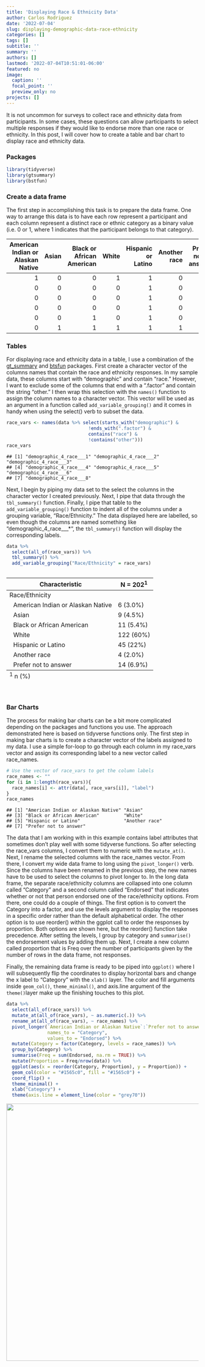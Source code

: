 ```yaml
---
title: 'Displaying Race & Ethnicity Data'
author: Carlos Rodriguez
date: '2022-07-04'
slug: displaying-demographic-data-race-ethnicity
categories: []
tags: []
subtitle: ''
summary: ''
authors: []
lastmod: '2022-07-04T10:51:01-06:00'
featured: no
image:
  caption: ''
  focal_point: ''
  preview_only: no
projects: []
---
```


It is not uncommon for surveys to collect race and ethnicity data from participants. In some cases, these questions can allow participants to select multiple responses if they would like to endorse more than one race or ethnicity. In this post, I will cover how to create a table and bar chart to display race and ethnicity data.

### Packages

``` r
library(tidyverse)
library(gtsummary)
library(bstfun)
```

### Create a data frame

The first step in accomplishing this task is to prepare the data frame. One way to arrange this data is to have each row represent a participant and each column represent a distinct race or ethnic category as a binary value (i.e. 0 or 1, where 1 indicates that the participant belongs to that category).

<table>
<thead>
<tr>
<th style="text-align:right;">
American Indian or Alaskan Native
</th>
<th style="text-align:right;">
Asian
</th>
<th style="text-align:right;">
Black or African American
</th>
<th style="text-align:right;">
White
</th>
<th style="text-align:right;">
Hispanic or Latino
</th>
<th style="text-align:right;">
Another race
</th>
<th style="text-align:right;">
Prefer not to answer
</th>
</tr>
</thead>
<tbody>
<tr>
<td style="text-align:right;">
1
</td>
<td style="text-align:right;">
0
</td>
<td style="text-align:right;">
0
</td>
<td style="text-align:right;">
1
</td>
<td style="text-align:right;">
1
</td>
<td style="text-align:right;">
0
</td>
<td style="text-align:right;">
0
</td>
</tr>
<tr>
<td style="text-align:right;">
0
</td>
<td style="text-align:right;">
0
</td>
<td style="text-align:right;">
0
</td>
<td style="text-align:right;">
0
</td>
<td style="text-align:right;">
1
</td>
<td style="text-align:right;">
0
</td>
<td style="text-align:right;">
0
</td>
</tr>
<tr>
<td style="text-align:right;">
0
</td>
<td style="text-align:right;">
0
</td>
<td style="text-align:right;">
0
</td>
<td style="text-align:right;">
0
</td>
<td style="text-align:right;">
1
</td>
<td style="text-align:right;">
0
</td>
<td style="text-align:right;">
0
</td>
</tr>
<tr>
<td style="text-align:right;">
0
</td>
<td style="text-align:right;">
0
</td>
<td style="text-align:right;">
0
</td>
<td style="text-align:right;">
0
</td>
<td style="text-align:right;">
1
</td>
<td style="text-align:right;">
0
</td>
<td style="text-align:right;">
0
</td>
</tr>
<tr>
<td style="text-align:right;">
0
</td>
<td style="text-align:right;">
0
</td>
<td style="text-align:right;">
1
</td>
<td style="text-align:right;">
0
</td>
<td style="text-align:right;">
1
</td>
<td style="text-align:right;">
0
</td>
<td style="text-align:right;">
0
</td>
</tr>
<tr>
<td style="text-align:right;">
0
</td>
<td style="text-align:right;">
1
</td>
<td style="text-align:right;">
1
</td>
<td style="text-align:right;">
1
</td>
<td style="text-align:right;">
1
</td>
<td style="text-align:right;">
1
</td>
<td style="text-align:right;">
0
</td>
</tr>
</tbody>
</table>

### Tables

For displaying race and ethnicity data in a table, I use a combination of the [gt_summary](https://www.danieldsjoberg.com/gtsummary/) and [btsfun](https://www.danieldsjoberg.com/bstfun/index.html) packages. First create a character vector of the columns names that contain the race and ethnicity responses. In my sample data, these columns start with “demographic” and contain “race.” However, I want to exclude some of the columns that end with a “.factor” and contain the string “other.” I then wrap this selection with the `names()` function to assign the column names to a character vector. This vector will be used as an argument in a function called `add_variable_grouping()` and it comes in handy when using the select() verb to subset the data.

``` r
race_vars <- names(data %>% select(starts_with("demographic") & 
                              !ends_with(".factor") & 
                              contains("race") &
                              !contains("other")))
race_vars
```

    ## [1] "demographic_4_race___1" "demographic_4_race___2" "demographic_4_race___3"
    ## [4] "demographic_4_race___4" "demographic_4_race___5" "demographic_4_race___6"
    ## [7] "demographic_4_race___8"

Next, I begin by piping my data set to the select the columns in the character vector I created previously. Next, I pipe that data through the `tbl_summary()` function. Finally, I pipe that table to the `add_variable_grouping()` function to indent all of the columns under a grouping variable, “Race/Ethnicity.” The data displayed here are labelled, so even though the columns are named something like “demographic_4\_race\_\_\_\*“, the `tbl_summary()` function will display the corresponding labels.

``` r
data %>% 
  select(all_of(race_vars)) %>%
  tbl_summary() %>%
  add_variable_grouping("Race/Ethnicity" = race_vars)
```

<div id="sdjetorhhm" style="overflow-x:auto;overflow-y:auto;width:auto;height:auto;">
<style>html {
  font-family: -apple-system, BlinkMacSystemFont, 'Segoe UI', Roboto, Oxygen, Ubuntu, Cantarell, 'Helvetica Neue', 'Fira Sans', 'Droid Sans', Arial, sans-serif;
}

#sdjetorhhm .gt_table {
  display: table;
  border-collapse: collapse;
  margin-left: auto;
  margin-right: auto;
  color: #333333;
  font-size: 16px;
  font-weight: normal;
  font-style: normal;
  background-color: #FFFFFF;
  width: auto;
  border-top-style: solid;
  border-top-width: 2px;
  border-top-color: #A8A8A8;
  border-right-style: none;
  border-right-width: 2px;
  border-right-color: #D3D3D3;
  border-bottom-style: solid;
  border-bottom-width: 2px;
  border-bottom-color: #A8A8A8;
  border-left-style: none;
  border-left-width: 2px;
  border-left-color: #D3D3D3;
}

#sdjetorhhm .gt_heading {
  background-color: #FFFFFF;
  text-align: center;
  border-bottom-color: #FFFFFF;
  border-left-style: none;
  border-left-width: 1px;
  border-left-color: #D3D3D3;
  border-right-style: none;
  border-right-width: 1px;
  border-right-color: #D3D3D3;
}

#sdjetorhhm .gt_title {
  color: #333333;
  font-size: 125%;
  font-weight: initial;
  padding-top: 4px;
  padding-bottom: 4px;
  padding-left: 5px;
  padding-right: 5px;
  border-bottom-color: #FFFFFF;
  border-bottom-width: 0;
}

#sdjetorhhm .gt_subtitle {
  color: #333333;
  font-size: 85%;
  font-weight: initial;
  padding-top: 0;
  padding-bottom: 6px;
  padding-left: 5px;
  padding-right: 5px;
  border-top-color: #FFFFFF;
  border-top-width: 0;
}

#sdjetorhhm .gt_bottom_border {
  border-bottom-style: solid;
  border-bottom-width: 2px;
  border-bottom-color: #D3D3D3;
}

#sdjetorhhm .gt_col_headings {
  border-top-style: solid;
  border-top-width: 2px;
  border-top-color: #D3D3D3;
  border-bottom-style: solid;
  border-bottom-width: 2px;
  border-bottom-color: #D3D3D3;
  border-left-style: none;
  border-left-width: 1px;
  border-left-color: #D3D3D3;
  border-right-style: none;
  border-right-width: 1px;
  border-right-color: #D3D3D3;
}

#sdjetorhhm .gt_col_heading {
  color: #333333;
  background-color: #FFFFFF;
  font-size: 100%;
  font-weight: normal;
  text-transform: inherit;
  border-left-style: none;
  border-left-width: 1px;
  border-left-color: #D3D3D3;
  border-right-style: none;
  border-right-width: 1px;
  border-right-color: #D3D3D3;
  vertical-align: bottom;
  padding-top: 5px;
  padding-bottom: 6px;
  padding-left: 5px;
  padding-right: 5px;
  overflow-x: hidden;
}

#sdjetorhhm .gt_column_spanner_outer {
  color: #333333;
  background-color: #FFFFFF;
  font-size: 100%;
  font-weight: normal;
  text-transform: inherit;
  padding-top: 0;
  padding-bottom: 0;
  padding-left: 4px;
  padding-right: 4px;
}

#sdjetorhhm .gt_column_spanner_outer:first-child {
  padding-left: 0;
}

#sdjetorhhm .gt_column_spanner_outer:last-child {
  padding-right: 0;
}

#sdjetorhhm .gt_column_spanner {
  border-bottom-style: solid;
  border-bottom-width: 2px;
  border-bottom-color: #D3D3D3;
  vertical-align: bottom;
  padding-top: 5px;
  padding-bottom: 5px;
  overflow-x: hidden;
  display: inline-block;
  width: 100%;
}

#sdjetorhhm .gt_group_heading {
  padding-top: 8px;
  padding-bottom: 8px;
  padding-left: 5px;
  padding-right: 5px;
  color: #333333;
  background-color: #FFFFFF;
  font-size: 100%;
  font-weight: initial;
  text-transform: inherit;
  border-top-style: solid;
  border-top-width: 2px;
  border-top-color: #D3D3D3;
  border-bottom-style: solid;
  border-bottom-width: 2px;
  border-bottom-color: #D3D3D3;
  border-left-style: none;
  border-left-width: 1px;
  border-left-color: #D3D3D3;
  border-right-style: none;
  border-right-width: 1px;
  border-right-color: #D3D3D3;
  vertical-align: middle;
}

#sdjetorhhm .gt_empty_group_heading {
  padding: 0.5px;
  color: #333333;
  background-color: #FFFFFF;
  font-size: 100%;
  font-weight: initial;
  border-top-style: solid;
  border-top-width: 2px;
  border-top-color: #D3D3D3;
  border-bottom-style: solid;
  border-bottom-width: 2px;
  border-bottom-color: #D3D3D3;
  vertical-align: middle;
}

#sdjetorhhm .gt_from_md > :first-child {
  margin-top: 0;
}

#sdjetorhhm .gt_from_md > :last-child {
  margin-bottom: 0;
}

#sdjetorhhm .gt_row {
  padding-top: 8px;
  padding-bottom: 8px;
  padding-left: 5px;
  padding-right: 5px;
  margin: 10px;
  border-top-style: solid;
  border-top-width: 1px;
  border-top-color: #D3D3D3;
  border-left-style: none;
  border-left-width: 1px;
  border-left-color: #D3D3D3;
  border-right-style: none;
  border-right-width: 1px;
  border-right-color: #D3D3D3;
  vertical-align: middle;
  overflow-x: hidden;
}

#sdjetorhhm .gt_stub {
  color: #333333;
  background-color: #FFFFFF;
  font-size: 100%;
  font-weight: initial;
  text-transform: inherit;
  border-right-style: solid;
  border-right-width: 2px;
  border-right-color: #D3D3D3;
  padding-left: 5px;
  padding-right: 5px;
}

#sdjetorhhm .gt_stub_row_group {
  color: #333333;
  background-color: #FFFFFF;
  font-size: 100%;
  font-weight: initial;
  text-transform: inherit;
  border-right-style: solid;
  border-right-width: 2px;
  border-right-color: #D3D3D3;
  padding-left: 5px;
  padding-right: 5px;
  vertical-align: top;
}

#sdjetorhhm .gt_row_group_first td {
  border-top-width: 2px;
}

#sdjetorhhm .gt_summary_row {
  color: #333333;
  background-color: #FFFFFF;
  text-transform: inherit;
  padding-top: 8px;
  padding-bottom: 8px;
  padding-left: 5px;
  padding-right: 5px;
}

#sdjetorhhm .gt_first_summary_row {
  border-top-style: solid;
  border-top-color: #D3D3D3;
}

#sdjetorhhm .gt_first_summary_row.thick {
  border-top-width: 2px;
}

#sdjetorhhm .gt_last_summary_row {
  padding-top: 8px;
  padding-bottom: 8px;
  padding-left: 5px;
  padding-right: 5px;
  border-bottom-style: solid;
  border-bottom-width: 2px;
  border-bottom-color: #D3D3D3;
}

#sdjetorhhm .gt_grand_summary_row {
  color: #333333;
  background-color: #FFFFFF;
  text-transform: inherit;
  padding-top: 8px;
  padding-bottom: 8px;
  padding-left: 5px;
  padding-right: 5px;
}

#sdjetorhhm .gt_first_grand_summary_row {
  padding-top: 8px;
  padding-bottom: 8px;
  padding-left: 5px;
  padding-right: 5px;
  border-top-style: double;
  border-top-width: 6px;
  border-top-color: #D3D3D3;
}

#sdjetorhhm .gt_striped {
  background-color: rgba(128, 128, 128, 0.05);
}

#sdjetorhhm .gt_table_body {
  border-top-style: solid;
  border-top-width: 2px;
  border-top-color: #D3D3D3;
  border-bottom-style: solid;
  border-bottom-width: 2px;
  border-bottom-color: #D3D3D3;
}

#sdjetorhhm .gt_footnotes {
  color: #333333;
  background-color: #FFFFFF;
  border-bottom-style: none;
  border-bottom-width: 2px;
  border-bottom-color: #D3D3D3;
  border-left-style: none;
  border-left-width: 2px;
  border-left-color: #D3D3D3;
  border-right-style: none;
  border-right-width: 2px;
  border-right-color: #D3D3D3;
}

#sdjetorhhm .gt_footnote {
  margin: 0px;
  font-size: 90%;
  padding-left: 4px;
  padding-right: 4px;
  padding-left: 5px;
  padding-right: 5px;
}

#sdjetorhhm .gt_sourcenotes {
  color: #333333;
  background-color: #FFFFFF;
  border-bottom-style: none;
  border-bottom-width: 2px;
  border-bottom-color: #D3D3D3;
  border-left-style: none;
  border-left-width: 2px;
  border-left-color: #D3D3D3;
  border-right-style: none;
  border-right-width: 2px;
  border-right-color: #D3D3D3;
}

#sdjetorhhm .gt_sourcenote {
  font-size: 90%;
  padding-top: 4px;
  padding-bottom: 4px;
  padding-left: 5px;
  padding-right: 5px;
}

#sdjetorhhm .gt_left {
  text-align: left;
}

#sdjetorhhm .gt_center {
  text-align: center;
}

#sdjetorhhm .gt_right {
  text-align: right;
  font-variant-numeric: tabular-nums;
}

#sdjetorhhm .gt_font_normal {
  font-weight: normal;
}

#sdjetorhhm .gt_font_bold {
  font-weight: bold;
}

#sdjetorhhm .gt_font_italic {
  font-style: italic;
}

#sdjetorhhm .gt_super {
  font-size: 65%;
}

#sdjetorhhm .gt_two_val_uncert {
  display: inline-block;
  line-height: 1em;
  text-align: right;
  font-size: 60%;
  vertical-align: -0.25em;
  margin-left: 0.1em;
}

#sdjetorhhm .gt_footnote_marks {
  font-style: italic;
  font-weight: normal;
  font-size: 75%;
  vertical-align: 0.4em;
}

#sdjetorhhm .gt_asterisk {
  font-size: 100%;
  vertical-align: 0;
}

#sdjetorhhm .gt_slash_mark {
  font-size: 0.7em;
  line-height: 0.7em;
  vertical-align: 0.15em;
}

#sdjetorhhm .gt_fraction_numerator {
  font-size: 0.6em;
  line-height: 0.6em;
  vertical-align: 0.45em;
}

#sdjetorhhm .gt_fraction_denominator {
  font-size: 0.6em;
  line-height: 0.6em;
  vertical-align: -0.05em;
}
</style>
<table class="gt_table">
  
  <thead class="gt_col_headings">
    <tr>
      <th class="gt_col_heading gt_columns_bottom_border gt_left" rowspan="1" colspan="1"><strong>Characteristic</strong></th>
      <th class="gt_col_heading gt_columns_bottom_border gt_center" rowspan="1" colspan="1"><strong>N = 202</strong><sup class="gt_footnote_marks">1</sup></th>
    </tr>
  </thead>
  <tbody class="gt_table_body">
    <tr><td class="gt_row gt_left">Race/Ethnicity</td>
<td class="gt_row gt_center"></td></tr>
    <tr><td class="gt_row gt_left" style="text-align: left; text-indent: 10px;">American Indian or Alaskan Native</td>
<td class="gt_row gt_center">6 (3.0%)</td></tr>
    <tr><td class="gt_row gt_left" style="text-align: left; text-indent: 10px;">Asian</td>
<td class="gt_row gt_center">9 (4.5%)</td></tr>
    <tr><td class="gt_row gt_left" style="text-align: left; text-indent: 10px;">Black or African American</td>
<td class="gt_row gt_center">11 (5.4%)</td></tr>
    <tr><td class="gt_row gt_left" style="text-align: left; text-indent: 10px;">White</td>
<td class="gt_row gt_center">122 (60%)</td></tr>
    <tr><td class="gt_row gt_left" style="text-align: left; text-indent: 10px;">Hispanic or Latino</td>
<td class="gt_row gt_center">45 (22%)</td></tr>
    <tr><td class="gt_row gt_left" style="text-align: left; text-indent: 10px;">Another race</td>
<td class="gt_row gt_center">4 (2.0%)</td></tr>
    <tr><td class="gt_row gt_left" style="text-align: left; text-indent: 10px;">Prefer not to answer</td>
<td class="gt_row gt_center">14 (6.9%)</td></tr>
  </tbody>
  
  <tfoot class="gt_footnotes">
    <tr>
      <td class="gt_footnote" colspan="2"><sup class="gt_footnote_marks">1</sup> n (%)</td>
    </tr>
  </tfoot>
</table>
</div>

<br>

### Bar Charts

The process for making bar charts can be a bit more complicated depending on the packages and functions you use. The approach demonstrated here is based on tidyverse functions only. The first step in making bar charts is to create a character vector of the labels assigned to my data. I use a simple for-loop to go through each column in my race_vars vector and assign its corresponding label to a new vector called race_names.

``` r
# Use the vector of race_vars to get the column labels
race_names <- ""
for (i in 1:length(race_vars)){
  race_names[i] <- attr(data[, race_vars[i]], "label")
}
race_names
```

    ## [1] "American Indian or Alaskan Native" "Asian"                            
    ## [3] "Black or African American"         "White"                            
    ## [5] "Hispanic or Latino"                "Another race"                     
    ## [7] "Prefer not to answer"

The data that I am working with in this example contains label attributes that sometimes don’t play well with some tidyverse functions. So after selecting the race_vars columns, I convert them to numeric with the `mutate_at()`. Next, I rename the selected columns with the race_names vector. From there, I convert my wide data frame to long using the `pivot_longer()` verb. Since the columns have been renamed in the previous step, the new names have to be used to select the columns to pivot longer to. In the long data frame, the separate race/ethnicity columns are collapsed into one column called “Category” and a second column called “Endorsed” that indicates whether or not that person endorsed one of the race/ethnicity options. From there, one could do a couple of things. The first option is to convert the Category into a factor, and use the levels argument to display the responses in a specific order rather than the default alphabetical order. The other option is to use reorder() within the ggplot call to order the responses by proportion. Both options are shown here, but the reorder() function take precedence. After setting the levels, I group by category and `summarise()` the endorsement values by adding them up. Next, I create a new column called proportion that is Freq over the number of participants given by the number of rows in the data frame, not responses.

Finally, the remaining data frame is ready to be piped into `ggplot()` where I will subsequently flip the coordinates to display horizontal bars and change the x label to “Category” with the `xlab()` layer. The color and fill arguments inside `geom_col()`, `theme_minimal()`, and axis.line argument of the `theme()`layer make up the finishing touches to this plot.

``` r
data %>% 
  select(all_of(race_vars)) %>%
  mutate_at(all_of(race_vars), ~ as.numeric(.)) %>% 
  rename_at(all_of(race_vars), ~ race_names) %>%
  pivot_longer(`American Indian or Alaskan Native`:`Prefer not to answer`,
               names_to = "Category",
               values_to = "Endorsed") %>%
  mutate(Category = factor(Category, levels = race_names)) %>%
  group_by(Category) %>%
  summarise(Freq = sum(Endorsed, na.rm = TRUE)) %>%
  mutate(Proportion = Freq/nrow(data)) %>%
  ggplot(aes(x = reorder(Category, Proportion), y = Proportion)) +
  geom_col(color = "#1565c0", fill = "#1565c0") +
  coord_flip() +
  theme_minimal() +
  xlab("Category") +
  theme(axis.line = element_line(color = "grey70"))
```

<img src="{{< blogdown/postref >}}index.en_files/figure-html/plot of race/ethnicity-1.png" width="672" />
